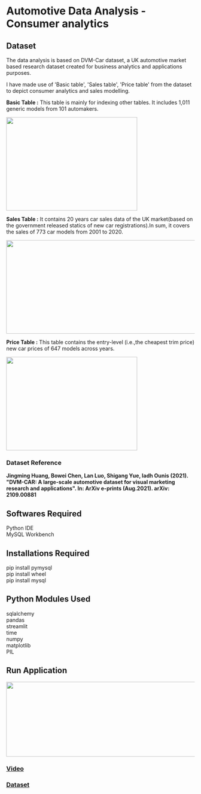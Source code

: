 # Automotive Data Analysis - Consumer analytics

## Dataset

The data analysis is based on DVM-Car dataset, a UK automotive market based research dataset created for business analytics and applications purposes.

I have made use of 'Basic table', 'Sales table', 'Price table' from the dataset to depict consumer analytics and sales modelling.

**Basic Table :** This table is mainly for indexing other tables. It includes 1,011 generic models from 101 automakers.

<img src="https://user-images.githubusercontent.com/55143211/170870185-b744cd16-db95-4bd7-9e05-685812cac783.png" width="350" height="250">

**Sales Table :** It contains 20 years car sales data of the UK market(based on the government released statics of new car registrations).In sum, it covers the sales of 773 car models from 2001 to 2020.

<img src="https://user-images.githubusercontent.com/55143211/170870229-f972634d-a019-40ce-a794-59939934e74e.png" width="1200" height="250">

**Price Table :** This table contains the entry-level (i.e.,the cheapest trim price) new car prices of 647 models across years.

<img src="https://user-images.githubusercontent.com/55143211/170870275-bee3284e-c2eb-4ae0-93d0-90ed79f7cde1.png" width="350" height="250">

### Dataset Reference

**Jingming Huang, Bowei Chen, Lan Luo, Shigang Yue, Iadh Ounis (2021). "DVM-CAR: A large-scale automotive dataset for visual marketing research and applications". In: ArXiv e-prints (Aug.2021). arXiv: 2109.00881**

## Softwares Required

Python IDE\
MySQL Workbench

## Installations Required

pip install pymysql \
pip install wheel \
pip install mysql

## Python Modules Used
sqlalchemy\
pandas\
streamlit\
time\
numpy\
matplotlib\
PIL

## Run Application
<img src="https://user-images.githubusercontent.com/55143211/170880412-14499bb3-262f-4da2-8ed9-bfa5dedd0d49.png" width="600" height="200">

### [Video](https://youtu.be/_hEf3XUF-9E)

### [Dataset](https://deepvisualmarketing.github.io/)




